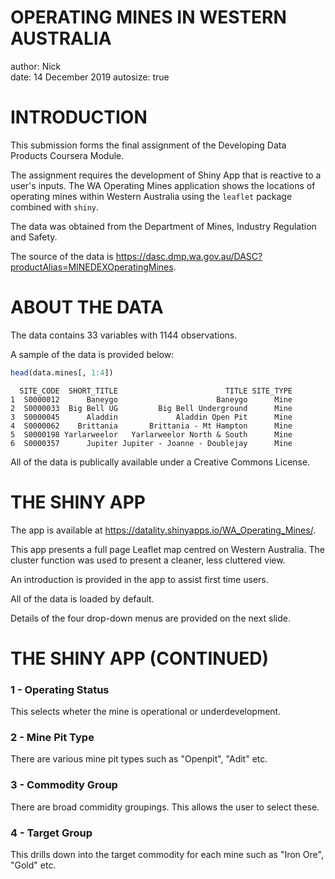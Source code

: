 OPERATING MINES IN WESTERN AUSTRALIA
========================================================
author: Nick  
date: 14 December 2019
autosize: true

INTRODUCTION
========================================================

This submission forms the final assignment of the Developing Data Products Coursera Module.

The assignment requires the development of Shiny App that is reactive to a user's inputs. The WA Operating Mines application shows the locations of operating mines within Western Australia using the `leaflet` package combined with `shiny`.

The data was obtained from the Department of Mines, Industry Regulation and Safety.

The source of the data is https://dasc.dmp.wa.gov.au/DASC?productAlias=MINEDEXOperatingMines.

ABOUT THE DATA
========================================================




The data contains 33 variables with 1144 observations.

A sample of the data is provided below:

```r
head(data.mines[, 1:4])
```

```
  SITE_CODE  SHORT_TITLE                        TITLE SITE_TYPE
1  S0000012      Baneygo                      Baneygo      Mine
2  S0000033  Big Bell UG         Big Bell Underground      Mine
3  S0000045      Aladdin             Aladdin Open Pit      Mine
4  S0000062    Brittania       Brittania - Mt Hampton      Mine
5  S0000198 Yarlarweelor   Yarlarweelor North & South      Mine
6  S0000357      Jupiter Jupiter - Joanne - Doublejay      Mine
```

All of the data is publically available under a Creative Commons License.

THE SHINY APP
========================================================

The app is available at https://datality.shinyapps.io/WA_Operating_Mines/.

This app presents a full page Leaflet map centred on Western Australia. The cluster function was used to present a cleaner, less cluttered view.

An introduction is provided in the app to assist first time users.

All of the data is loaded by default.

Details of the four drop-down menus are provided on the next slide.


THE SHINY APP (CONTINUED)
========================================================
### 1 - Operating Status

   This selects wheter the mine is operational or underdevelopment.
   
### 2 - Mine Pit Type

   There are various mine pit types such as "Openpit", "Adit" etc.

### 3 - Commodity Group

   There are broad commidity groupings. This allows the user to select these.

### 4 - Target Group

   This drills down into the target commodity for each mine such as "Iron Ore", "Gold" etc.



